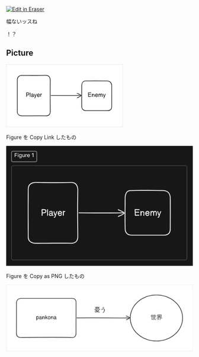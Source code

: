 <p><a target="_blank" href="https://app.eraser.io/workspace/0YgKrRirHawx2zH9FQvE" id="edit-in-eraser-github-link"><img alt="Edit in Eraser" src="https://firebasestorage.googleapis.com/v0/b/second-petal-295822.appspot.com/o/images%2Fgithub%2FOpen%20in%20Eraser.svg?alt=media&amp;token=968381c8-a7e7-472a-8ed6-4a6626da5501"></a></p>

幅ないッスね

！？

## Picture
![Figure 1](/.eraser/0YgKrRirHawx2zH9FQvE___8BWJ0QLbQudx418WATNBjFnWJ7Q2___---figure---POsXwvXunsRFK8GL1DmUo---figure---ZswX679FbQSSmCDqvaTFLw.png "Figure 1")

Figure を Copy Link したもの

![image.png](/.eraser/0YgKrRirHawx2zH9FQvE___8BWJ0QLbQudx418WATNBjFnWJ7Q2___zEOeEa4j9-OOUmoDGMy1V.png "image.png")

Figure を Copy as PNG したもの



![Figure 2](/.eraser/0YgKrRirHawx2zH9FQvE___8BWJ0QLbQudx418WATNBjFnWJ7Q2___---figure---rSocdSOW7qck3plhB3cPY---figure---CHXu4MgYaYmtZsSCnWuG-g.png "Figure 2")





<!--- Eraser file: https://app.eraser.io/workspace/0YgKrRirHawx2zH9FQvE --->